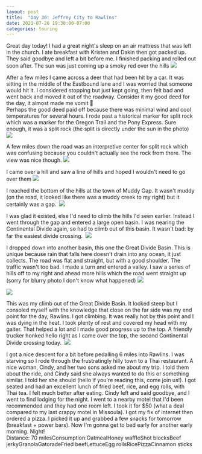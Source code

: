 ```yaml
---
layout: post
title:  "Day 30: Jeffrey City to Rawlins"
date: 2021-07-26 19:30:00-07:00
categories: touring
---
```

Great day today! I had a great night's sleep on an air mattress that was left in the church. I ate breakfast with Kristen and Dakin then got packed up. They said goodbye and left a bit before me. I finished packing and rolled out soon after. The sun was just coming up a smoky red over the hills
[![](/assets/1627353032762389-0.png)](/assets/1627353032762389-0.png)
  
After a few miles I came across a deer that had been hit by a car. It was sitting in the middle of the Eastbound lane and I was worried that someone would hit it. I considered stopping but just kept going, then felt bad and went back and moved it out of the roadway. Consider it my good deed for the day, it almost made me vomit 🤮  
Perhaps the good deed paid off because there was minimal wind and cool temperatures for several hours. I rode past a historical marker for split rock which was a marker for the Oregon Trail and the Pony Express. Sure enough, it was a split rock (the split is directly under the sun in the photo)
[![](/assets/1627353029098795-1.png)](/assets/1627353029098795-1.png)
  
A few miles down the road was an interpretive center for split rock which was confusing because you couldn't actually see the rock from there. The view was nice though.
[![](/assets/1627353025846667-2.png)](/assets/1627353025846667-2.png)
  
I came over a hill and saw a line of hills and hoped I wouldn't need to go over them
[![](/assets/1627353021820849-3.png)](/assets/1627353021820849-3.png)
  
I reached the bottom of the hills at the town of Muddy Gap. It wasn't muddy (on the road, it looked like there was a muddy creek to my right) but it certainly was a gap. 
[![](/assets/1627353017930672-4.png)](/assets/1627353017930672-4.png)
  
I was glad it existed, else I'd need to climb the hills I'd seen earlier. Instead I went through the gap and entered a large open basin. I was nearing the Continental Divide again, so had to climb out of this basin. It wasn't bad: by far the easiest divide crossing. 
[![](/assets/1627353014324216-5.png)](/assets/1627353014324216-5.png)
  
I dropped down into another basin, this one the Great Divide Basin. This is unique because rain that falls here doesn't drain into any ocean, it just collects. The road was flat and straight, but with a good shoulder. The traffic wasn't too bad. I made a turn and entered a valley. I saw a series of hills off to my right and ahead more hills which the road went straight up (sorry for blurry photo I don't know what happened)
[![](/assets/1627353010147348-6.png)](/assets/1627353010147348-6.png)

[![](/assets/1627353007006836-7.png)](/assets/1627353007006836-7.png)
  
This was my climb out of the Great Divide Basin. It looked steep but I consoled myself with the knowledge that close on the far side was my end point for the day, Rawlins. I got climbing. It was really hot by this point and I was dying in the heat. I took plenty of rest and covered my head with my gaiter. That helped a lot and I made good progress up to the top. A friendly trucker honked hello right as I came over the top, the second Continental Divide crossing today. 
[![](/assets/1627353002725931-8.png)](/assets/1627353002725931-8.png)
  
I got a nice descent for a bit before pedalling 6 miles into Rawlins. I was starving so I rode through the frustratingly hilly town to a Thai restaurant. A nice woman, Cindy, and her two sons asked me about my trip. I told them about the ride, and Cindy said she always wanted to do this or something similar. I told her she should (hello if you're reading this, come join us!). I got seated and had an excellent lunch of fried beef, rice, and egg rolls, with Thai tea. I felt much better after eating. Cindy left and said goodbye, and I went to find lodging for the night. I went to a nearby motel that I'd been recommended and they had one room left. I took it for $50 (what a deal compared to my last crappy motel in Missoula). I got my fix of internet then ordered a pizza. I picked it up and grabbed a few snacks for tomorrow (breakfast + power bars). Now I'm gonna get to bed early for another early morning. Night!  
Distance: 70 milesConsumption:OatmealHoney waffleShot blocksBeef jerkyGranolaGatoradeFried beefLettuceEgg rollsRicePizzaCinnamon sticks  

